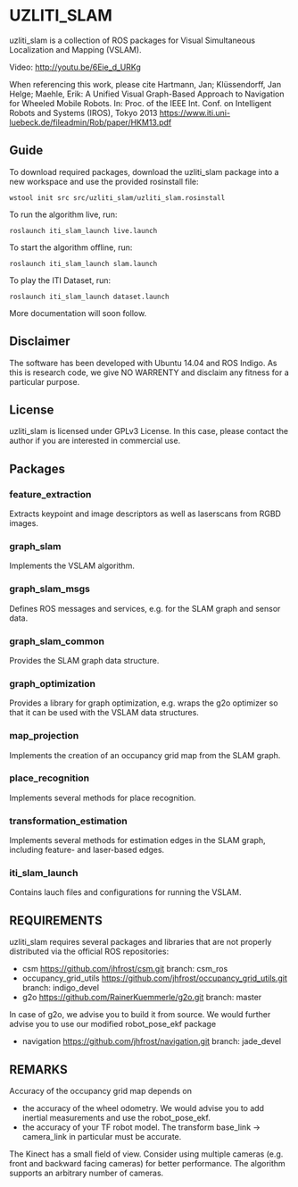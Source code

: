 # UZLITI_SLAM

uzliti_slam is a collection of ROS packages for Visual Simultaneous Localization and Mapping (VSLAM).

Video: http://youtu.be/6Eie_d_URKg

When referencing this work, please cite
Hartmann, Jan; Klüssendorff, Jan Helge; Maehle, Erik: A Unified Visual Graph-Based Approach to Navigation for Wheeled Mobile Robots. In: Proc. of the IEEE Int. Conf. on Intelligent Robots and Systems (IROS), Tokyo 2013
https://www.iti.uni-luebeck.de/fileadmin/Rob/paper/HKM13.pdf

## Guide

To download required packages, download the uzliti_slam package into a new workspace and use the provided rosinstall file:

```
wstool init src src/uzliti_slam/uzliti_slam.rosinstall
```

To run the algorithm live, run:

```
roslaunch iti_slam_launch live.launch
```

To start the algorithm offline, run:

```
roslaunch iti_slam_launch slam.launch
```

To play the ITI Dataset, run:

```
roslaunch iti_slam_launch dataset.launch
```

More documentation will soon follow.

## Disclaimer

The software has been developed with Ubuntu 14.04 and ROS Indigo. As this is research code, we give NO WARRENTY and disclaim any fitness for a particular purpose.

## License

uzliti_slam is licensed under GPLv3 License. In this case, please contact the author if you are interested in commercial use.

## Packages

### feature_extraction

Extracts keypoint and image descriptors as well as laserscans from RGBD images.

### graph_slam

Implements the VSLAM algorithm.

### graph_slam_msgs

Defines ROS messages and services, e.g. for the SLAM graph and sensor data.

### graph_slam_common

Provides the SLAM graph data structure.

### graph_optimization

Provides a library for graph optimization, e.g. wraps the g2o optimizer so that it can be used with the VSLAM data structures.

### map_projection

Implements the creation of an occupancy grid map from the SLAM graph.

### place_recognition

Implements several methods for place recognition.

### transformation_estimation

Implements several methods for estimation edges in the SLAM graph, including feature- and laser-based edges.

### iti_slam_launch

Contains lauch files and configurations for running the VSLAM.



## REQUIREMENTS

uzliti_slam requires several packages and libraries that are not properly distributed via the official ROS repositories:
* csm			https://github.com/jhfrost/csm.git				branch: csm_ros
* occupancy_grid_utils	https://github.com/jhfrost/occupancy_grid_utils.git		branch: indigo_devel
* g2o			https://github.com/RainerKuemmerle/g2o.git			branch: master

In case of g2o, we advise you to build it from source. We would further advise you to use our modified robot_pose_ekf package
* navigation		https://github.com/jhfrost/navigation.git			branch: jade_devel

## REMARKS

Accuracy of the occupancy grid map depends on
* the accuracy of the wheel odometry. We would advise you to add inertial measurements and use the robot_pose_ekf.
* the accuracy of your TF robot model. The transform base_link -> camera_link in particular must be accurate.

The Kinect has a small field of view. Consider using multiple cameras (e.g. front and backward facing cameras) for better performance. The algorithm supports an arbitrary number of cameras.

